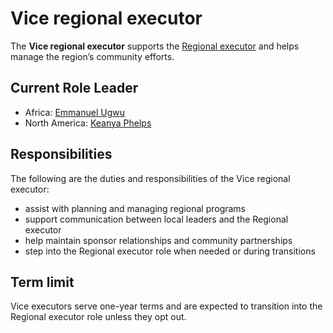 # Vice regional executor

The **Vice regional executor** supports the [Regional executor](regional-executor.md) and helps manage the region’s community efforts.

## Current Role Leader

- Africa: [Emmanuel Ugwu](https://www.linkedin.com/in/emmanuel-ugwu-b58b80223/)
- North America: [Keanya Phelps](https://www.linkedin.com/in/keanyaphelps/)

## Responsibilities

The following are the duties and responsibilities of the Vice regional executor:

- assist with planning and managing regional programs
- support communication between local leaders and the Regional executor
- help maintain sponsor relationships and community partnerships
- step into the Regional executor role when needed or during transitions

## Term limit

Vice executors serve one-year terms and are expected to transition into the Regional executor role unless they opt out.
